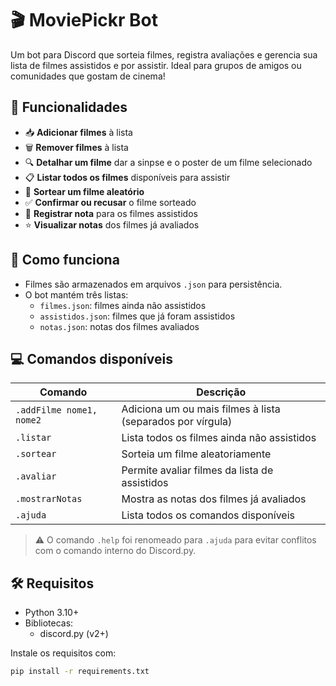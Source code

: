 # 🎬 MoviePickr Bot

Um bot para Discord que sorteia filmes, registra avaliações e gerencia sua lista de filmes assistidos e por assistir. Ideal para grupos de amigos ou comunidades que gostam de cinema!

## 🚀 Funcionalidades

- 📥 **Adicionar filmes** à lista
- 🗑️ **Remover filmes** à lista
- 🔍 **Detalhar um filme** dar a sinpse e o poster de um filme selecionado
- 📋 **Listar todos os filmes** disponíveis para assistir
- 🎲 **Sortear um filme aleatório**
- ✅ **Confirmar ou recusar** o filme sorteado
- 🎯 **Registrar nota** para os filmes assistidos
- ⭐ **Visualizar notas** dos filmes já avaliados

## 🧠 Como funciona

- Filmes são armazenados em arquivos `.json` para persistência.
- O bot mantém três listas:
  - `filmes.json`: filmes ainda não assistidos
  - `assistidos.json`: filmes que já foram assistidos
  - `notas.json`: notas dos filmes avaliados

## 💻 Comandos disponíveis

| Comando                | Descrição                                                 |
|------------------------|-----------------------------------------------------------|
| `.addFilme nome1, nome2` | Adiciona um ou mais filmes à lista (separados por vírgula) |
| `.listar`              | Lista todos os filmes ainda não assistidos               |
| `.sortear`             | Sorteia um filme aleatoriamente                          |
| `.avaliar`             | Permite avaliar filmes da lista de assistidos            |
| `.mostrarNotas`        | Mostra as notas dos filmes já avaliados                  |
| `.ajuda`               | Lista todos os comandos disponíveis                       |

> ⚠️ O comando `.help` foi renomeado para `.ajuda` para evitar conflitos com o comando interno do Discord.py.

## 🛠 Requisitos

- Python 3.10+
- Bibliotecas:
  - discord.py (v2+)

Instale os requisitos com:

```bash
pip install -r requirements.txt


